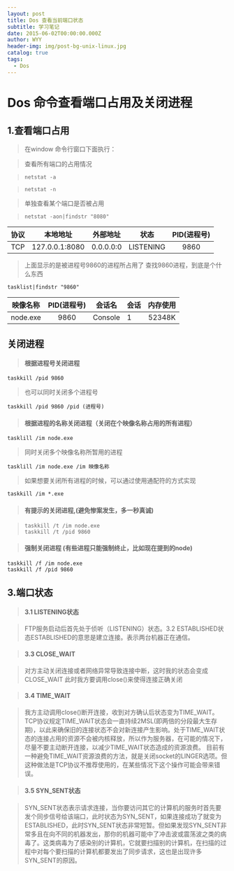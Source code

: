 ```yaml
---
layout: post
title: Dos 查看当前端口状态
subtitle: 学习笔记
date: 2015-06-02T00:00:00.000Z
author: WYY
header-img: img/post-bg-unix-linux.jpg
catalog: true
tags:
  - Dos
---
```


# Dos 命令查看端口占用及关闭进程

## 1.查看端口占用

> 在window 命令行窗口下面执行：

> 查看所有端口的占用情况

> ```
> netstat -a
> ```

> ```
> netstat -n
> ```

> 单独查看某个端口是否被占用

> ```
> netstat -aon|findstr "8080"
> ```

协议  |      本地地址      |   外部地址    |    状态     | PID(进程号)
:-: | :------------: | :-------: | :-------: | :------:
TCP | 127.0.0.1:8080 | 0.0.0.0:0 | LISTENING |   9860

> 上面显示的是被进程号9860的进程所占用了 查找9860进程，到底是个什么东西

```
tasklist|findstr "9860"
```

  映像名称   | PID(进程号) |   会话名   | 会话 |  内存使用
:------: | :------: | :-----: | -- | :----:
node.exe |   9860   | Console | 1  | 52348K

## 关闭进程

> #### 根据进程号关闭进程

```
taskkill /pid 9860
```

> 也可以同时关闭多个进程号

```
taskkill /pid 9860 /pid (进程号)
```

> #### 根据进程的名称关闭进程（关闭在个映像名称占用的所有进程）

```
tasklill /im node.exe
```

> 同时关闭多个映像名称所暂用的进程

```
tasklill /im node.exe /im 映像名称
```

> 如果想要关闭所有进程的时候，可以通过使用通配符的方式实现

```
taskkill /im *.exe
```

> #### 有提示的关闭进程,(避免惨案发生，多一秒真诚)

> ```
> taskkill /t /im node.exe
> taskkill /t /pid 9860
> ```

> #### 强制关闭进程 (有些进程只能强制终止，比如现在提到的node)

```
taskkill /f /im node.exe
taskkill /f /pid 9860
```

## 3.端口状态

> #### 3.1 LISTENING状态

> FTP服务启动后首先处于侦听（LISTENING）状态。3.2 ESTABLISHED状态ESTABLISHED的意思是建立连接。表示两台机器正在通信。

> #### 3.3 CLOSE_WAIT

> 对方主动关闭连接或者网络异常导致连接中断，这时我的状态会变成CLOSE_WAIT 此时我方要调用close()来使得连接正确关闭

> #### 3.4 TIME_WAIT

> 我方主动调用close()断开连接，收到对方确认后状态变为TIME_WAIT。TCP协议规定TIME_WAIT状态会一直持续2MSL(即两倍的分段最大生存期)，以此来确保旧的连接状态不会对新连接产生影响。处于TIME_WAIT状态的连接占用的资源不会被内核释放，所以作为服务器，在可能的情况下，尽量不要主动断开连接，以减少TIME_WAIT状态造成的资源浪费。 目前有一种避免TIME_WAIT资源浪费的方法，就是关闭socket的LINGER选项。但这种做法是TCP协议不推荐使用的，在某些情况下这个操作可能会带来错误。

> #### 3.5 SYN_SENT状态

> SYN_SENT状态表示请求连接，当你要访问其它的计算机的服务时首先要发个同步信号给该端口，此时状态为SYN_SENT，如果连接成功了就变为ESTABLISHED，此时SYN_SENT状态非常短暂。但如果发现SYN_SENT非常多且在向不同的机器发出，那你的机器可能中了冲击波或震荡波之类的病毒了。这类病毒为了感染别的计算机，它就要扫描别的计算机，在扫描的过程中对每个要扫描的计算机都要发出了同步请求，这也是出现许多SYN_SENT的原因。
